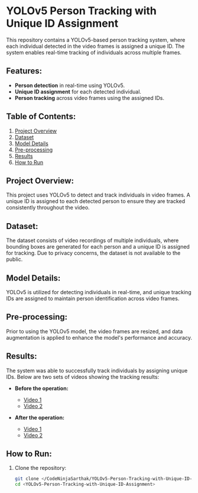 # YOLOv5 Person Tracking with Unique ID Assignment

This repository contains a YOLOv5-based person tracking system, where each individual detected in the video frames is assigned a unique ID. The system enables real-time tracking of individuals across multiple frames.

## Features:
- **Person detection** in real-time using YOLOv5.
- **Unique ID assignment** for each detected individual.
- **Person tracking** across video frames using the assigned IDs.

## Table of Contents:
1. [Project Overview](#project-overview)
2. [Dataset](#dataset)
3. [Model Details](#model-details)
4. [Pre-processing](#pre-processing)
5. [Results](#results)
6. [How to Run](#how-to-run)

## Project Overview:
This project uses YOLOv5 to detect and track individuals in video frames. A unique ID is assigned to each detected person to ensure they are tracked consistently throughout the video.

## Dataset:
The dataset consists of video recordings of multiple individuals, where bounding boxes are generated for each person and a unique ID is assigned for tracking. Due to privacy concerns, the dataset is not available to the public.

## Model Details:
YOLOv5 is utilized for detecting individuals in real-time, and unique tracking IDs are assigned to maintain person identification across video frames.

## Pre-processing:
Prior to using the YOLOv5 model, the video frames are resized, and data augmentation is applied to enhance the model's performance and accuracy.

## Results:
The system was able to successfully track individuals by assigning unique IDs. Below are two sets of videos showing the tracking results:

- **Before the operation:**
   - [Video 1](#)
   - [Video 2](#)

- **After the operation:**
   - [Video 1](#)
   - [Video 2](#)

## How to Run:
1. Clone the repository:
   ```bash
   git clone </CodeNinjaSarthak/YOLOv5-Person-Tracking-with-Unique-ID-Assignment/>
   cd <YOLOv5-Person-Tracking-with-Unique-ID-Assignment>

